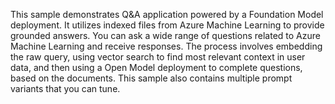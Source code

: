 This sample demonstrates Q&A application powered by a Foundation Model deployment. It utilizes indexed files from Azure Machine Learning to provide grounded answers. You can ask a wide range of questions related to Azure Machine Learning and receive responses. The process involves embedding the raw query, using vector search to find most relevant context in user data, and then using a Open Model deployment to complete questions, based on the documents. This sample also contains multiple prompt variants that you can tune.